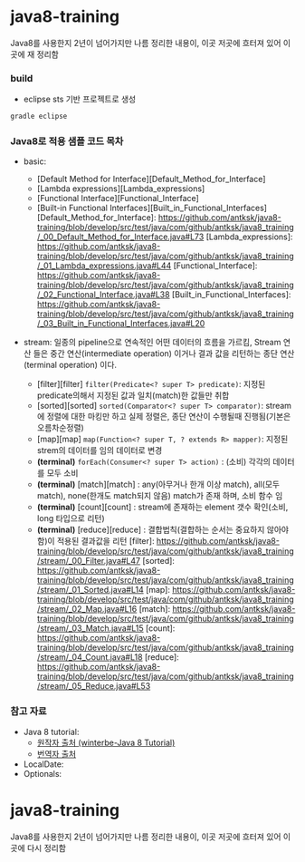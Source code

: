 # java8-training
Java8를 사용한지 2년이 넘어가지만 나름 정리한 내용이, 이곳 저곳에 흐터져 있어 이곳에 재 정리함

### build
* eclipse sts 기반 프로젝트로 생성

```gradle
gradle eclipse
```

### Java8로 적용 샘플 코드 목차
* basic: 
	- [Default Method for Interface][Default_Method_for_Interface]
	- [Lambda expressions][Lambda_expressions]
	- [Functional Interface][Functional_Interface]
	- [Built-in Functional Interfaces][Built_in_Functional_Interfaces]
[Default_Method_for_Interface]: https://github.com/antksk/java8-training/blob/develop/src/test/java/com/github/antksk/java8_training/_00_Default_Method_for_Interface.java#L73
[Lambda_expressions]: https://github.com/antksk/java8-training/blob/develop/src/test/java/com/github/antksk/java8_training/_01_Lambda_expressions.java#L44
[Functional_Interface]: https://github.com/antksk/java8-training/blob/develop/src/test/java/com/github/antksk/java8_training/_02_Functional_Interface.java#L38
[Built_in_Functional_Interfaces]: https://github.com/antksk/java8-training/blob/develop/src/test/java/com/github/antksk/java8_training/_03_Built_in_Functional_Interfaces.java#L20

* stream: 일종의 pipeline으로 연속적인 어떤 데이터의 흐름을 가르킴, Stream 연산 들은 중간 연산(intermediate operation) 이거나 결과 값을 리턴하는 종단 연산(terminal operation) 이다. 
	- [filter][filter] ```filter(Predicate<? super T> predicate)```: 지정된 predicate의해서 지정된 값과 일치(match)한 값들만 취합 
	- [sorted][sorted] ```sorted(Comparator<? super T> comparator)```: stream에 정렬에 대한 마킹만 하고 실제 정렬은, 종단 연산이 수행될때 진행됨(기본은 오름차순정렬)
	- [map][map] ```map(Function<? super T, ? extends R> mapper)```: 지정된 strem의 데이터를 임의 데이터로 변경
	- __(terminal)__ ```forEach(Consumer<? super T> action)``` : (소비) 각각의 데이터를 모두 소비
	- __(terminal)__ [match][match] : any(아무거나 한개 이상 match), all(모두 match), none(한개도 match되지 않음) match가 존재 하며, 소비 함수 임 
	- __(terminal)__ [count][count] : stream에 존재하는 element 갯수 확인(소비, long 타입으로 리턴)
	- __(terminal)__ [reduce][reduce] : 결합법칙(결합하는 순서는 중요하지 않아야 함)이 적용된 결과값을 리턴
[filter]: https://github.com/antksk/java8-training/blob/develop/src/test/java/com/github/antksk/java8_training/stream/_00_Filter.java#L47
[sorted]: https://github.com/antksk/java8-training/blob/develop/src/test/java/com/github/antksk/java8_training/stream/_01_Sorted.java#L14
[map]: https://github.com/antksk/java8-training/blob/develop/src/test/java/com/github/antksk/java8_training/stream/_02_Map.java#L16
[match]: https://github.com/antksk/java8-training/blob/develop/src/test/java/com/github/antksk/java8_training/stream/_03_Match.java#L15
[count]: https://github.com/antksk/java8-training/blob/develop/src/test/java/com/github/antksk/java8_training/stream/_04_Count.java#L18
[reduce]: https://github.com/antksk/java8-training/blob/develop/src/test/java/com/github/antksk/java8_training/stream/_05_Reduce.java#L53

### 참고 자료
* Java 8 tutorial:
	- [원작자 출처 (winterbe-Java 8 Tutorial)][Java_8_tutorial_kr] 
	- [번역자 출처][Java_8_tutorial_kr]
* LocalDate:
* Optionals:

[Java_8_tutorial_en]: https://github.com/winterbe/java8-tutorial
[Java_8_tutorial_kr]: https://github.com/yakmoz/ref/blob/master/java/java%208%20tutorial.md

# java8-training
Java8를 사용한지 2년이 넘어가지만 나름 정리한 내용이, 이곳 저곳에 흐터져 있어 이곳에 다시 정리함
